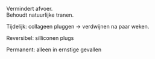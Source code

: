 Vermindert afvoer.  
Behoudt natuurlijke tranen.
 
Tijdelijk: collageen pluggen -> verdwijnen na paar weken.
 
Reversibel: silliconen plugs
 
Permanent: alleen in ernstige gevallen